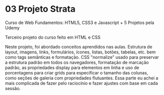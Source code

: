 # 03 Projeto Strata

Curso de Web Fundamentos: HTML5, CSS3 e Javascript + 5 Projetos pela Udemy

Terceiro projeto do curso feito em HTML e CSS


Neste projeto, foi abordado conceitos aprendidos nas aulas. Estrutura de layout, imagens, links, formulários, ícones, listas, 
botões, tabelas, etc. bem como tags semânticas e formatação. CSS "normalize" usado para preservar a estrutura padrão em 
todos os navegadores, formatação de marcação padrão, as propriedades display para elementos em linha e uso de 
porcentagens para criar grids para especificar o tamanho das colunas, como seções de galeria com propriedades 
flutuantes. Essa parte eu achei a mais complicada de fazer pelo raciocínio e fazer ajustes com base em cada sessão.
